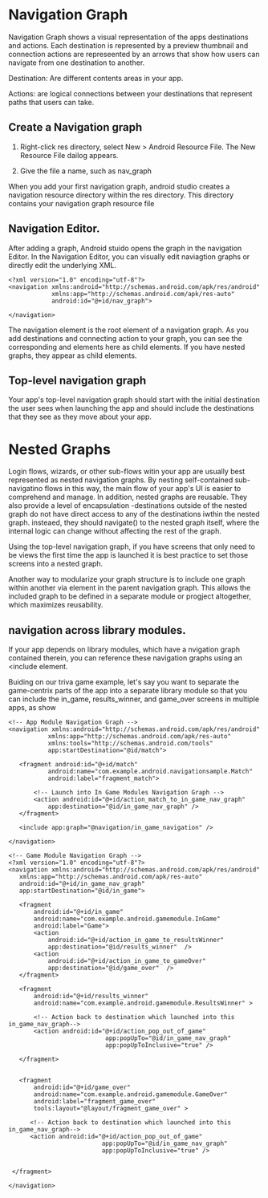# Navigation Graph 
Navigation Graph shows a visual representation of the apps destinations and actions. Each destination is represented by a preview thumbnail and connection actions are represeented by an arrows that show how users can navigate from one destination to another. 

Destination: Are different contents areas in your app.

Actions: are logical connections between your destinations that represent paths that users can take. 


## Create a Navigation graph
1. Right-click res directory, select New > Android Resource File. The New Resource File dailog appears.

2. Give the file a name, such as nav_graph

When you add your first navigation graph, android studio creates a navigation resource directory within the res directory. This directory contains your navigation graph resource file

## Navigation Editor. 
After adding a graph, Android stuido opens the graph in the navigation Editor. In the Navigation Editor, you can visually edit naviagtion graphs or directly edit the underlying XML.
```
<?xml version="1.0" encoding="utf-8"?>
<navigation xmlns:android="http://schemas.android.com/apk/res/android"
            xmlns:app="http://schemas.android.com/apk/res-auto"
            android:id="@+id/nav_graph">

</navigation>
```

The navigation element is the root element of a navigation graph. As you add destinations and connecting action to your graph, you can see the corresponding <destination> and <action> elements here as child elements. If you have nested graphs, they appear as child <navigation> elements. 

## Top-level navigation graph
Your app's top-level navigation graph should start with the initial destination the user sees when launching the app and should include the destinations that they see as they move about your app. 



# Nested Graphs
Login flows, wizards, or other sub-flows witin your app are usually best represented as nested navigation graphs. By nesting self-contained sub-navigatino flows in this way, the main flow of your app's UI is easier to comprehend and manage. In addition, nested graphs are reusable. They also provide a level of encapsulation -destinations outside of the nested graph do not have direct access to any of the destinations iwthin the nested graph. insteaed, they should navigate() to the nested graph itself, where the internal logic can change without affecting the rest of the graph. 

Using the top-level navigation graph, if you have screens that only need to be views the first time the app is launched it is best practice to set those screens into a nested graph. 

Another way to modularize your graph structure is to include one graph within another via <inclue> element in the parent navigation graph. This allows the included graph to be defined in a separate module or progject altogether, which maximizes reusability. 

## navigation across library modules. 
If your app depends on library modules, which have a nvigation graph contained therein, you can reference these navigation graphs using an <include element. 

Buiding on our triva game example, let's say you want to separate the game-centrix parts of the app into a separate library module so that you can include the in_game, results_winner, and game_over screens in multiple apps, as show

```
<!-- App Module Navigation Graph -->
<navigation xmlns:android="http://schemas.android.com/apk/res/android"
           xmlns:app="http://schemas.android.com/apk/res-auto"
           xmlns:tools="http://schemas.android.com/tools"
           app:startDestination="@id/match">

   <fragment android:id="@+id/match"
           android:name="com.example.android.navigationsample.Match"
           android:label="fragment_match">

       <!-- Launch into In Game Modules Navigation Graph -->
       <action android:id="@+id/action_match_to_in_game_nav_graph"
           app:destination="@id/in_game_nav_graph" />
   </fragment>

   <include app:graph="@navigation/in_game_navigation" />

</navigation>
```

```
<!-- Game Module Navigation Graph -->
<?xml version="1.0" encoding="utf-8"?>
<navigation xmlns:android="http://schemas.android.com/apk/res/android"
   xmlns:app="http://schemas.android.com/apk/res-auto"
   android:id="@+id/in_game_nav_graph"
   app:startDestination="@id/in_game">

   <fragment
       android:id="@+id/in_game"
       android:name="com.example.android.gamemodule.InGame"
       android:label="Game">
       <action
           android:id="@+id/action_in_game_to_resultsWinner"
           app:destination="@id/results_winner"  />
       <action
           android:id="@+id/action_in_game_to_gameOver"
           app:destination="@id/game_over"  />
   </fragment>

   <fragment
       android:id="@+id/results_winner"
       android:name="com.example.android.gamemodule.ResultsWinner" >

       <!-- Action back to destination which launched into this in_game_nav_graph-->
       <action android:id="@+id/action_pop_out_of_game"
                           app:popUpTo="@id/in_game_nav_graph"
                           app:popUpToInclusive="true" />

   </fragment>


   <fragment
       android:id="@+id/game_over"
       android:name="com.example.android.gamemodule.GameOver"
       android:label="fragment_game_over"
       tools:layout="@layout/fragment_game_over" >

      <!-- Action back to destination which launched into this in_game_nav_graph-->
      <action android:id="@+id/action_pop_out_of_game"
                          app:popUpTo="@id/in_game_nav_graph"
                          app:popUpToInclusive="true" />


 </fragment>

</navigation>
```








